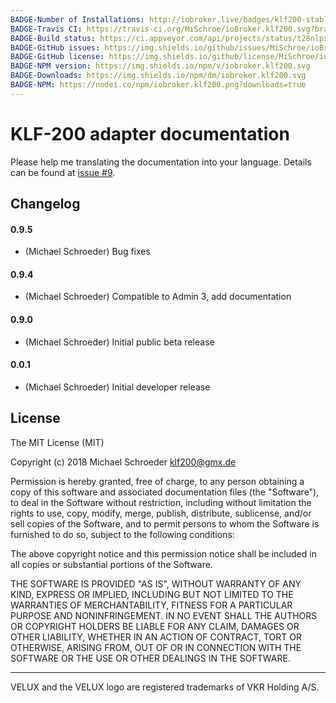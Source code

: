 ```yaml
---
BADGE-Number of Installations: http://iobroker.live/badges/klf200-stable.svg
BADGE-Travis CI: https://travis-ci.org/MiSchroe/ioBroker.klf200.svg?branch=master
BADGE-Build status: https://ci.appveyor.com/api/projects/status/t28nlps5c99jy5v7/branch/master?svg=true
BADGE-GitHub issues: https://img.shields.io/github/issues/MiSchroe/ioBroker.klf200.svg
BADGE-GitHub license: https://img.shields.io/github/license/MiSchroe/ioBroker.klf200.svg
BADGE-NPM version: https://img.shields.io/npm/v/iobroker.klf200.svg
BADGE-Downloads: https://img.shields.io/npm/dm/iobroker.klf200.svg
BADGE-NPM: https://nodei.co/npm/iobroker.klf200.png?downloads=true
---
```

# KLF-200 adapter documentation

Please help me translating the documentation into your language. Details can be found at [issue #9](https://github.com/MiSchroe/ioBroker.klf200/issues/9).

## Changelog

#### 0.9.5
* (Michael Schroeder) Bug fixes

#### 0.9.4
* (Michael Schroeder) Compatible to Admin 3, add documentation

#### 0.9.0
* (Michael Schroeder) Initial public beta release

#### 0.0.1
* (Michael Schroeder) Initial developer release

## License
The MIT License (MIT)

Copyright (c) 2018 Michael Schroeder <klf200@gmx.de>

Permission is hereby granted, free of charge, to any person obtaining a copy
of this software and associated documentation files (the "Software"), to deal
in the Software without restriction, including without limitation the rights
to use, copy, modify, merge, publish, distribute, sublicense, and/or sell
copies of the Software, and to permit persons to whom the Software is
furnished to do so, subject to the following conditions:

The above copyright notice and this permission notice shall be included in
all copies or substantial portions of the Software.

THE SOFTWARE IS PROVIDED "AS IS", WITHOUT WARRANTY OF ANY KIND, EXPRESS OR
IMPLIED, INCLUDING BUT NOT LIMITED TO THE WARRANTIES OF MERCHANTABILITY,
FITNESS FOR A PARTICULAR PURPOSE AND NONINFRINGEMENT. IN NO EVENT SHALL THE
AUTHORS OR COPYRIGHT HOLDERS BE LIABLE FOR ANY CLAIM, DAMAGES OR OTHER
LIABILITY, WHETHER IN AN ACTION OF CONTRACT, TORT OR OTHERWISE, ARISING FROM,
OUT OF OR IN CONNECTION WITH THE SOFTWARE OR THE USE OR OTHER DEALINGS IN
THE SOFTWARE.

------------------------------------------------------------------------------

VELUX and the VELUX logo are registered trademarks of VKR Holding A/S.
